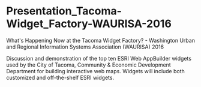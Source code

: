 # Presentation_Tacoma-Widget_Factory-WAURISA-2016
What's Happening Now at the Tacoma Widget Factory? - Washington Urban and Regional Information Systems Association (WAURISA) 2016

Discussion and demonstration of the top ten ESRI Web AppBuilder widgets used by the City of Tacoma, Community & Economic Development Department for building interactive web maps.  Widgets will include both customized and off-the-shelf ESRI widgets.
